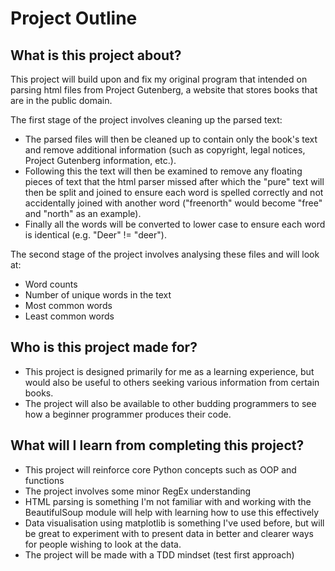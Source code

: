 # Project Outline

## What is this project about?

This project will build upon and fix my original program that intended on
parsing html files from Project Gutenberg, a website that stores books that are
in the public domain. 

The first stage of the project involves cleaning up the parsed text:
- The parsed files will then be cleaned up to contain only the book's text and
remove additional information (such as copyright, legal notices, Project
Gutenberg information, etc.).
- Following this the text will then be examined to remove any floating pieces
of text that the html parser missed after which the "pure" text will then be
split and joined to ensure each word is spelled correctly and not accidentally
joined with another word ("freenorth" would become "free" and "north"
as an example).
- Finally all the words will be converted to lower case to ensure
each word is identical (e.g. "Deer" != "deer").

The second stage of the project involves analysing these files and will look
at:
- Word counts
- Number of unique words in the text
- Most common words
- Least common words

## Who is this project made for?

- This project is designed primarily for me as a learning experience, but would
also be useful to others seeking various information from certain books.
- The project will also be available to other budding programmers to see how a 
beginner programmer produces their code.


## What will I learn from completing this project?
- This project will reinforce core Python concepts such as OOP and functions
- The project involves some minor RegEx understanding
- HTML parsing is something I'm not familiar with and working with the 
BeautifulSoup module will help with learning how to use this effectively
- Data visualisation using matplotlib is something I've used before, but will 
be great to experiment with to present data in better and clearer ways for
people wishing to look at the data.
- The project will be made with a TDD mindset (test first approach)
